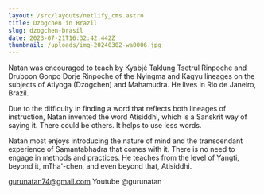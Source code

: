 ```yaml
---
layout: /src/layouts/netlify_cms.astro
title: Dzogchen in Brazil
slug: dzogchen-brasil
date: 2023-07-21T16:32:42.442Z
thumbnail: /uploads/img-20240302-wa0006.jpg
---
```

Natan was encouraged to teach by Kyabjé Taklung Tsetrul Rinpoche and Drubpon Gonpo Dorje Rinpoche of the Nyingma and Kagyu lineages on the subjects of Atiyoga (Dzogchen) and Mahamudra. He lives in Rio de Janeiro, Brazil.

Due to the difficulty in finding a word that reflects both lineages of instruction, Natan invented the word Atisiddhi, which is a Sanskrit way of saying it. There could be others. It helps to use less words.

Natan most enjoys introducing the nature of mind and the transcendant experience of Samantabhadra that comes with it. There is no need to engage in methods and practices. He teaches from the level of Yangti, beyond it, mTha'-chen, and even beyond that, Atisiddhi.

<gurunatan74@gmail.com>
Youtube @gurunatan